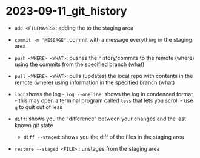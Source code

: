 # 2023-09-11_git_history

- `add <FILENAMES>`: adding the to the staging area
- `commit -m "MESSAGE"`: commit with a message everything in the staging area
- `push <WHERE> <WHAT>`: pushes the history/commits to the remote (where) using the commits from the specified branch (what)
- `pull <WHERE> <WHAT>`: pulls (updates) the local repo with contents in the remote (where) using information in the specified branch (what)
- `log`: shows the log
        - `log --oneline`: shows the log in condenced format
        - this may open a terminal program called `less` that lets you scroll
            - use `q` to quit out of less

- `diff`: shows you the "difference" between your changes and the last known git state
    - `diff --staged`: shows you the diff of the files in the staging area


-  `restore --staged <FILE>` : unstages from the staging area